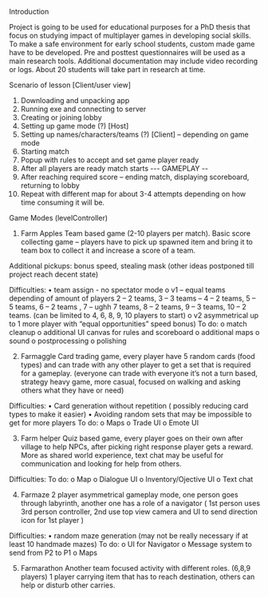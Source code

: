 Introduction

Project is going to be used for educational purposes for a PhD thesis that focus on studying impact of multiplayer games in developing social skills. To make a safe environment for early school students, custom made game have to be developed.  Pre and posttest questionnaires will be used as a main research tools. Additional documentation may include video recording or logs. About 20 students will take part in research at time.

Scenario of lesson [Client/user view]
1.	Downloading and unpacking app
2.	Running exe and connecting to server
3.	Creating or joining lobby
4.	Setting up game mode (?) [Host]
5.	Setting up names/characters/teams (?) [Client] – depending on game mode
6.	Starting match 
7.	Popup with rules to accept and set game player ready
8.	After all players are ready match starts
--- GAMEPLAY --
9.	After reaching required score – ending match, displaying scoreboard, returning to lobby
10.	Repeat with different map for about 3-4 attempts depending on how time consuming it will be.

Game Modes (levelController)
1.	Farm Apples 
Team based game (2-10 players per match). Basic score collecting game – players have to pick up spawned item and bring it to team box to collect it and increase a score of a team.

Additional pickups: bonus speed, stealing mask (other ideas postponed till project reach decent state)

Difficulties: 
•	team assign - no spectator mode
o	v1 – equal teams depending of amount of players
2 – 2 teams, 3 – 3 teams – 4 – 2 teams, 5 – 5 teams, 6 – 2 teams , 7 – ughh 7 teams, 8 – 2 teams, 9 – 3 teams, 10 – 2 teams. (can be limited to 4, 6, 8, 9, 10 players to start)
o	v2 asymmetrical 
up to 1 more player with “equal opportunities” speed bonus) 
To do: 
o	match cleanup
o	additional UI canvas for rules and scoreboard
o	additional maps
o	sound
o	postprocessing
o	polishing

2.	Farmaggle 
Card trading game, every player have 5 random cards (food types) and can trade with any other player to get a set that is required for a gameplay. (everyone can trade with everyone it’s not a turn based, strategy heavy game, more casual, focused on walking and asking others what they have or need)

Difficulties:
•	Card generation without repetition ( possibly reducing card types to make it easier)
•	Avoiding random sets that may be impossible to get for more players
To do:
o	Maps
o	Trade UI
o	Emote UI

3.	Farm helper
Quiz based game, every player goes on their own after village to help NPCs, after picking right response player gets a reward. More as shared world experience, text chat may be useful for communication and looking for help from others. 

Difficulties:
To do:
o	Map
o	Dialogue UI
o	Inventory/Ojective UI
o	Text chat

4.	Farmaze
2 player asymmetrical gameplay mode, one person goes through labyrinth, another one has a role of a navigator ( 1st person uses 3rd person controller, 2nd use top view camera and UI to send direction icon for 1st player ) 

Difficulties:
•	random maze generation (may not be really necessary if at least 10 handmade mazes)
To do:
o	UI for Navigator
o	Message system to send from P2 to P1
o	Maps

5.	Farmarathon
Another team focused activity with different roles. (6,8,9 players)
1 player carrying item that has to reach destination, others can help or disturb other carries.
